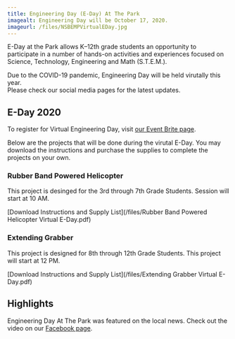 ```yaml
---
title: Engineering Day (E-Day) At The Park
imagealt: Engineering Day will be October 17, 2020.
imageurl: /files/NSBEMPVirtualEDay.jpg
---
```


E-Day at the Park allows K–12th grade students an opportunity to participate in a number of
hands-on activities and experiences focused on Science, Technology, Engineering and 
Math (S.T.E.M.).

Due to the COVID-19 pandemic, Engineering Day will be held virutally this year.  
Please check our social media pages for the latest updates.

## E-Day 2020

To register for Virtual Engineering Day, visit 
<a href="http://nsbempvirtualeday.eventbrite.com/" target="_blank">our Event Brite page</a>.

Below are the projects that will be done during the virutal E-Day. You may download the
instructions and purchase the supplies to complete the projects on your own.

### Rubber Band Powered Helicopter

This project is desinged for the 3rd through 7th Grade Students. Session will start at 10 AM.

[Download Instructions and Supply List](/files/Rubber Band Powered Helicopter Virtual E-Day.pdf)

### Extending Grabber

This project is designed for 8th through 12th Grade Students. This project will start at 12 PM.

[Download Instructions and Supply List](/files/Extending Grabber Virtual E-Day.pdf)

## Highlights

Engineering Day At The Park was featured on the local news. Check out the video on our 
<a href="https://www.facebook.com/watch/?v=373769769954484&extid=bYnyVhue16YMG869" 
target="_blank">Facebook page</a>.
